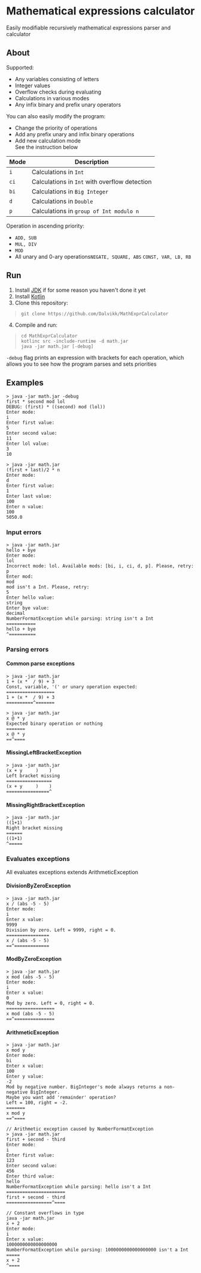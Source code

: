 # Mathematical expressions calculator

Easily modifiable recursively mathematical expressions parser and calculator

## About

Supported:

* Any variables consisting of letters
* Integer values
* Overflow checks during evaluating
* Calculations in various modes
* Any infix binary and prefix unary operators  

You can also easily modify the program:

* Change the priority of operations
* Add any prefix unary and infix binary operations
* Add new calculation mode   
  See the instruction below

| Mode | Description |
| ---------------|----------------|
| `i` |Calculations in `Int`|
| `ci`  |Calculations in `Int` with overflow detection |
| `bi`  |Calculations in `Big Integer`|
| `d`  |Calculations in `Double`|
| `p`  |Calculations in `group of Int modulo n`|

Operation in ascending priority:

* `ADD, SUB`
* `MUL, DIV`
* `MOD`
* All unary and 0-ary operations`NEGATE, SQUARE, ABS` `CONST, VAR, LB, RB`

## Run

1. Install [JDK](https://adoptopenjdk.net/) if for some reason you haven't done it yet
2. Install [Kotlin](https://kotlinlang.org/docs/command-line.html)
3. Clone this repository:

> `git clone https://github.com/Dalvikk/MathExprCalculator`

4. Compile and run:

> `cd MathExprCalculator`  
> `kotlinc src -include-runtime -d math.jar`      
> `java -jar math.jar [-debug]`

`-debug` flag prints an expression with brackets for each operation, which allows you to see how the program parses and
sets priorities


## Examples
```
> java -jar math.jar -debug
first * second mod lol
DEBUG: (first) * ((second) mod (lol))
Enter mode:
i
Enter first value:
5
Enter second value:
11
Enter lol value:
3
10
```

```
> java -jar math.jar
(first + last)/2 * n
Enter mode:
d
Enter first value:
1
Enter last value:
100
Enter n value:
100
5050.0
```

### Input errors

```
> java -jar math.jar
hello + bye
Enter mode:
lol
Incorrect mode: lol. Available mods: [bi, i, ci, d, p]. Please, retry:
p
Enter mod:
mod
mod isn't a Int. Please, retry:
5
Enter hello value:
string
Enter bye value:
decimal
NumberFormatException while parsing: string isn't a Int
===========
hello + bye
^==========
```

### Parsing errors

#### Common parse exceptions

  ``` 
  > java -jar math.jar
  1 + (x *  / 9) + 3
  Const, variable, '(' or unary operation expected:
  ==================
  1 + (x *  / 9) + 3
  ==========^=======
  
  > java -jar math.jar
  x @ * y
  Expected binary operation or nothing
  =======
  x @ * y
  ==^====
  ```

#### MissingLeftBracketException

  ``` 
  > java -jar math.jar
  (x + y     )    )
  Left bracket missing
  =================
  (x + y     )    )
  ================^
  ```

#### MissingRightBracketException

  ``` 
  > java -jar math.jar
  ((1+1)
  Right bracket missing
  ======
  ((1+1)
  ^=====
  ```

### Evaluates exceptions

All evaluates exceptions extends ArithmeticException

#### DivisionByZeroException

```
> java -jar math.jar
x / (abs -5 - 5)
Enter mode:
i
Enter x value:
9999
Division by zero. Left = 9999, right = 0.
================
x / (abs -5 - 5)
==^=============
```

#### ModByZeroException

```
> java -jar math.jar
x mod (abs -5 - 5)
Enter mode:
i
Enter x value:
0
Mod by zero. Left = 0, right = 0.
==================
x mod (abs -5 - 5)
==^===============
```

#### ArithmeticException

```
> java -jar math.jar
x mod y
Enter mode:
bi
Enter x value:
100
Enter y value:
-2
Mod by negative number. BigInteger's mode always returns a non-negative BigInteger.
Maybe you want add 'remainder' operation?
Left = 100, right = -2.
=======
x mod y
==^====

// Arithmetic exception caused by NumberFormatException
> java -jar math.jar
first + second - third
Enter mode:
i
Enter first value:
123
Enter second value:
456
Enter third value:
hello
NumberFormatException while parsing: hello isn't a Int
======================
first + second - third
=================^====

// Constant overflows in type
java -jar math.jar
x + 2
Enter mode:
i
Enter x value:
1000000000000000000
NumberFormatException while parsing: 1000000000000000000 isn't a Int
=====
x + 2
^====
```
